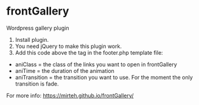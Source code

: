 # frontGallery
Wordpress gallery plugin

1. Install plugin.
2. You need jQuery to make this plugin work.
3. Add this code above the </body> tag in the footer.php template file:

<script type="text/javascript">
	frontGallery({
	  'aniClass' : 'classname',	
      'aniTime': 500,
      'aniTransition': 'fade',
    }); 
</script>

* aniClass = the class of the links you want to open in frontGallery
* aniTime = the duration of the animation
* aniTransition = the transition you want to use. For the moment the only transition is fade.

For more info: https://mirteh.github.io/frontGallery/

